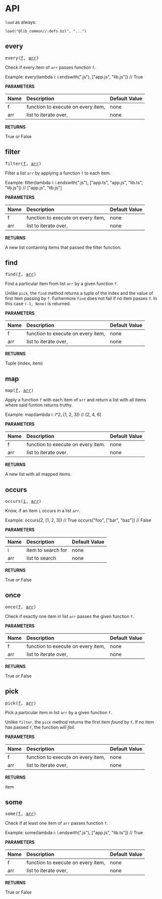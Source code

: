 <!-- Generated with Stardoc: http://skydoc.bazel.build -->


# API

`load` as always:

```starlark
load("@lib_common//:defs.bzl", "...")
```


<a id="every"></a>

## every

<pre>
every(<a href="#every-f">f</a>, <a href="#every-arr">arr</a>)
</pre>

Check if every item of `arr` passes function `f`.

Example:
  every(lambda i: i.endswith(".js"), ["app.js", "lib.js"]) // True


**PARAMETERS**


| Name  | Description | Default Value |
| :------------- | :------------- | :------------- |
| <a id="every-f"></a>f |  function to execute on every item,   |  none |
| <a id="every-arr"></a>arr |  list to iterate over,   |  none |

**RETURNS**

True or False


<a id="filter"></a>

## filter

<pre>
filter(<a href="#filter-f">f</a>, <a href="#filter-arr">arr</a>)
</pre>

Filter a list `arr` by applying a function `f` to each item.

Example:
  filter(lambda i: i.endswith(".js"), ["app.ts", "app.js", "lib.ts", "lib.js"]) // ["app.js", "lib.js"]


**PARAMETERS**


| Name  | Description | Default Value |
| :------------- | :------------- | :------------- |
| <a id="filter-f"></a>f |  function to execute on every item,   |  none |
| <a id="filter-arr"></a>arr |  list to iterate over,   |  none |

**RETURNS**

A new list containing items that passed the filter function.


<a id="find"></a>

## find

<pre>
find(<a href="#find-f">f</a>, <a href="#find-arr">arr</a>)
</pre>

Find a particular item from list `arr` by a given function `f`.

Unlike `pick`, the `find` method returns a tuple of the index and the value of first item passing by `f`.
Furhermore `find` does not fail if no item passes `f`.
In this case `(-1, None)` is returned.


**PARAMETERS**


| Name  | Description | Default Value |
| :------------- | :------------- | :------------- |
| <a id="find-f"></a>f |  function to execute on every item,   |  none |
| <a id="find-arr"></a>arr |  list to iterate over,   |  none |

**RETURNS**

Tuple (index, item)


<a id="map"></a>

## map

<pre>
map(<a href="#map-f">f</a>, <a href="#map-arr">arr</a>)
</pre>

Apply a function `f` with each item of `arr` and return a list with all items where said funtion returns truthy.

Example:
  map(lambda i: i*2, [1, 2, 3]) // [2, 4, 6]


**PARAMETERS**


| Name  | Description | Default Value |
| :------------- | :------------- | :------------- |
| <a id="map-f"></a>f |  function to execute on every item.   |  none |
| <a id="map-arr"></a>arr |  list to iterate over.   |  none |

**RETURNS**

A new list with all mapped items.


<a id="occurs"></a>

## occurs

<pre>
occurs(<a href="#occurs-i">i</a>, <a href="#occurs-arr">arr</a>)
</pre>

Know, if an item `i` occurs in a list `arr`.

Example:
  occurs(2, [1, 2, 3]) // True
  occurs("foo", ["bar", "baz"]) // False


**PARAMETERS**


| Name  | Description | Default Value |
| :------------- | :------------- | :------------- |
| <a id="occurs-i"></a>i |  item to search for   |  none |
| <a id="occurs-arr"></a>arr |  list to search   |  none |

**RETURNS**

True or False


<a id="once"></a>

## once

<pre>
once(<a href="#once-f">f</a>, <a href="#once-arr">arr</a>)
</pre>

Check if exactly one item in list `arr` passes the given function `f`.

**PARAMETERS**


| Name  | Description | Default Value |
| :------------- | :------------- | :------------- |
| <a id="once-f"></a>f |  function to execute on every item,   |  none |
| <a id="once-arr"></a>arr |  list to iterate over,   |  none |

**RETURNS**

True or False


<a id="pick"></a>

## pick

<pre>
pick(<a href="#pick-f">f</a>, <a href="#pick-arr">arr</a>)
</pre>

Pick a particular item in list `arr` by a given function `f`.

Unlike `filter`, the `pick` method returns the first item _found_ by `f`.
If no item has passed `f`, the function will _fail_.


**PARAMETERS**


| Name  | Description | Default Value |
| :------------- | :------------- | :------------- |
| <a id="pick-f"></a>f |  function to execute on every item,   |  none |
| <a id="pick-arr"></a>arr |  list to iterate over,   |  none |

**RETURNS**

item


<a id="some"></a>

## some

<pre>
some(<a href="#some-f">f</a>, <a href="#some-arr">arr</a>)
</pre>

Check if at least one item of `arr` passes function `f`.

Example:
  some(lambda i: i.endswith(".js"), ["app.js", "lib.ts"]) // True


**PARAMETERS**


| Name  | Description | Default Value |
| :------------- | :------------- | :------------- |
| <a id="some-f"></a>f |  function to execute on every item,   |  none |
| <a id="some-arr"></a>arr |  list to iterate over,   |  none |

**RETURNS**

True or False


